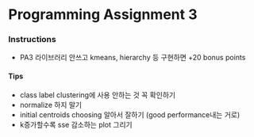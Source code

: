 # Programming Assignment 3

### Instructions

* PA3 라이브러리 안쓰고 kmeans, hierarchy 등 구현하면 +20 bonus points

#### Tips

* class label clustering에 사용 안하는 것 꼭 확인하기
* normalize 하지 말기
* initial centroids choosing 알아서 잘하기 (good performance내는 거로)
* k증가할수록 sse 감소하는 plot 그리기
